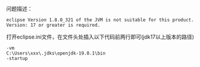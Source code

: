 
问题描述：
```
eclipse Version 1.8.0_321 of the JVM is not suitable for this product. Version: 17 or greater is required.
```

打开eclipse.ini文件，在文件头处插入以下代码前两行即可(jdk17以上版本的路径)
```
-vm
C:\Users\xxx\.jdks\openjdk-19.0.1\bin 
-startup
```